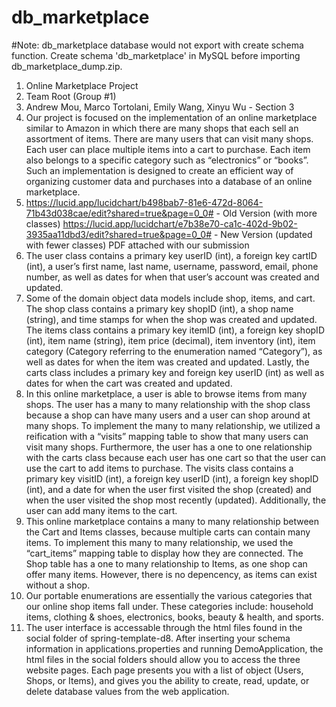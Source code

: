 # db_marketplace

#Note: db_marketplace database would not export with create schema function. Create schema 'db_marketplace' in MySQL before importing db_marketplace_dump.zip.

1. Online Marketplace Project
2. Team Root (Group #1)
3. Andrew Mou, Marco Tortolani, Emily Wang, Xinyu Wu - Section 3 
4. Our project is focused on the implementation of an online marketplace similar to Amazon in which there are many shops that each sell an assortment of items.  There are many users that can visit many shops.  Each user can place multiple items into a cart to purchase.  Each item also belongs to a specific category such as “electronics” or “books”.  Such an implementation is designed to create an efficient way of organizing customer data and purchases into a database of an online marketplace.
5. https://lucid.app/lucidchart/b498bab7-81e6-472d-8064-71b43d038cae/edit?shared=true&page=0_0#   - Old Version (with more classes)
    https://lucid.app/lucidchart/e7b38e70-ca1c-402d-9b02-3935aa11dbd3/edit?shared=true&page=0_0#    - New Version (updated with fewer classes)
  PDF attached with our submission
6. The user class contains a primary key userID (int), a foreign key cartID (int), a user’s first name, last name, username, password, email, phone number, as well as dates for when that user’s account was created and updated.
7. Some of the domain object data models include shop, items, and cart.  The shop class contains a primary key shopID (int),  a shop name (string),  and time stamps for when the shop was created and updated.  The items class contains a primary key itemID (int), a foreign key shopID (int), item name (string), item price (decimal), item inventory (int), item category (Category referring to the enumeration named “Category”), as well as dates for when the item was created and updated.  Lastly, the carts class includes a primary key and foreign key userID (int) as well as dates for when the cart was created and updated.
8. In this online marketplace, a user is able to browse items from many shops.  The user has a many to many relationship with the shop class because a shop can have many users and a user can shop around at many shops.  To implement the many to many relationship, we utilized a reification with a “visits” mapping table to show that many users can visit many shops.  Furthermore, the user has a one to one relationship with the carts class because each user has one cart so that the user can use the cart to add items to purchase.  The visits class contains a primary key visitID (int), a foreign key userID (int), a foreign key shopID (int), and a date for when the user first visited the shop (created) and when the user visited the shop most recently (updated).  Additionally, the user can add many items to the cart. 
9. This online marketplace contains a many to many relationship between the Cart and Items classes, because multiple carts can contain many items. To implement this many to many relationship, we used the “cart_items” mapping table to display how they are connected. The Shop table has a one to many relationship to Items, as one shop can offer many items. However, there is no depencency, as items can exist without a shop. 
10. Our portable enumerations are essentially the various categories that our online shop items fall under. These categories include: household items, clothing & shoes, electronics, books, beauty & health, and sports. 
11. The user interface is accessable through the html files found in the social folder of spring-template-d8. After inserting your schema information in applications.properties and running DemoApplication, the html files in the social folders should allow you to access the three website pages. Each page presents you with a list of object (Users, Shops, or Items), and gives you the ability to create, read, update, or delete database values from the web application. 
